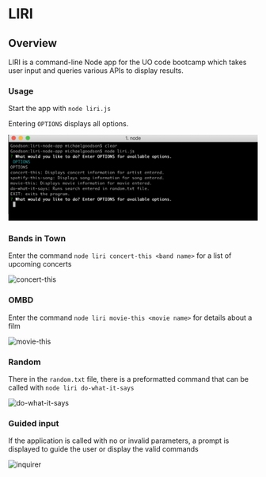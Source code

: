 # LIRI

## Overview
LIRI is a command-line Node app for the UO code bootcamp which takes user input and queries various APIs to display results.

### Usage

Start the app with `node liri.js`

Entering `OPTIONS` displays all options.

![options](./images/1.png)

### Bands in Town

Enter the command `node liri concert-this <band name>` for a list of upcoming concerts

![concert-this](./images/concert-this.gif)

### OMBD

Enter the command `node liri movie-this <movie name>` for details about a film

![movie-this](./images/movie-this.gif)

### Random

There in the `random.txt` file, there is a preformatted command that can be called with `node liri do-what-it-says`

![do-what-it-says](./images/do-what-it-says.gif)

### Guided input

If the application is called with no or invalid parameters, a prompt is displayed to guide the user or display the valid commands

![inquirer](./images/inquirer.gif)

